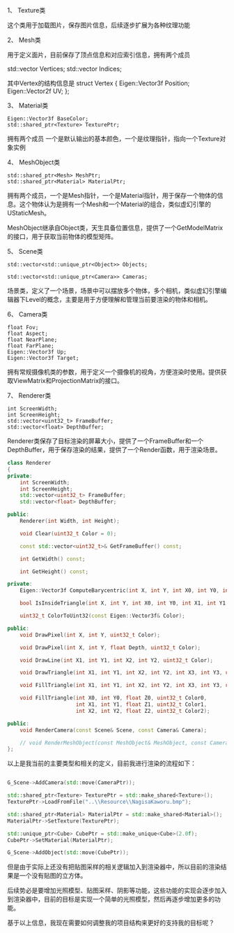 1、 Texture类

这个类用于加载图片，保存图片信息，后续逐步扩展为各种纹理功能

2、 Mesh类

用于定义面片，目前保存了顶点信息和对应索引信息，拥有两个成员

std::vector<Vertex> Vertices;
std::vector<unsigned int> Indices;

其中Vertex的结构信息是
struct Vertex
{
    Eigen::Vector3f Position;
    Eigen::Vector2f UV;
};


3、 Material类

    Eigen::Vector3f BaseColor;
    std::shared_ptr<Texture> TexturePtr;

拥有两个成员 一个是默认输出的基本颜色，一个是纹理指针，指向一个Texture对象实例

4、 MeshObject类

    std::shared_ptr<Mesh> MeshPtr;
    std::shared_ptr<Material> MaterialPtr;

拥有两个成员，一个是Mesh指针，一个是Material指针，用于保存一个物体的信息。这个物体认为是拥有一个Mesh和一个Material的组合，类似虚幻引擎的UStaticMesh。

MeshObject继承自Object类，天生具备位置信息，提供了一个GetModelMatrix的接口，用于获取当前物体的模型矩阵。

5、 Scene类

    std::vector<std::unique_ptr<Object>> Objects;

    std::vector<std::unique_ptr<Camera>> Cameras;

场景类，定义了一个场景，场景中可以摆放多个物体，多个相机，类似虚幻引擎编辑器下Level的概念，主要是用于方便理解和管理当前要渲染的物体和相机。

6、 Camera类

    float Fov;
    float Aspect;
    float NearPlane;
    float FarPlane;
    Eigen::Vector3f Up;
    Eigen::Vector3f Target;

拥有常规摄像机类的参数，用于定义一个摄像机的视角，方便渲染时使用。提供获取ViewMatrix和ProjectionMatrix的接口。

7、 Renderer类

    int ScreenWidth;
    int ScreenHeight;
    std::vector<uint32_t> FrameBuffer;
    std::vector<float> DepthBuffer;

Renderer类保存了目标渲染的屏幕大小，提供了一个FrameBuffer和一个DepthBuffer，用于保存渲染的结果，提供了一个Render函数，用于渲染场景。

```c++
class Renderer
{
private:
    int ScreenWidth;
    int ScreenHeight;
    std::vector<uint32_t> FrameBuffer;
    std::vector<float> DepthBuffer;

public:
    Renderer(int Width, int Height);

    void Clear(uint32_t Color = 0);

    const std::vector<uint32_t>& GetFrameBuffer() const;

    int GetWidth() const;

    int GetHeight() const;

private:
    Eigen::Vector3f ComputeBarycentric(int X, int Y, int X0, int Y0, int X1, int Y1, int X2, int Y2);

    bool IsInsideTriangle(int X, int Y, int X0, int Y0, int X1, int Y1, int X2, int Y2);

    uint32_t ColorToUint32(const Eigen::Vector3f& Color);

public:
    void DrawPixel(int X, int Y, uint32_t Color);

    void DrawPixel(int X, int Y, float Depth, uint32_t Color);

    void DrawLine(int X1, int Y1, int X2, int Y2, uint32_t Color);

    void DrawTriangle(int X1, int Y1, int X2, int Y2, int X3, int Y3, uint32_t Color);

    void FillTriangle(int X1, int Y1, int X2, int Y2, int X3, int Y3, uint32_t Color);

    void FillTriangle(int X0, int Y0, float Z0, uint32_t Color0,
                      int X1, int Y1, float Z1, uint32_t Color1,
                      int X2, int Y2, float Z2, uint32_t Color2);

public:
    void RenderCamera(const Scene& Scene, const Camera& Camera);

    // void RenderMeshObject(const MeshObject& MeshObject, const Camera& Camera);
};
```

以上是我当前的主要类型和相关的定义，目前我进行渲染的流程如下：
```c++

G_Scene->AddCamera(std::move(CameraPtr));

std::shared_ptr<Texture> TexturePtr = std::make_shared<Texture>();
TexturePtr->LoadFromFile("..\\Resource\\NagisaKaworu.bmp");

std::shared_ptr<Material> MaterialPtr = std::make_shared<Material>();
MaterialPtr->SetTexture(TexturePtr);

std::unique_ptr<Cube> CubePtr = std::make_unique<Cube>(2.0f);
CubePtr->SetMaterial(MaterialPtr);

G_Scene->AddObject(std::move(CubePtr));

```

但是由于实际上还没有把贴图采样的相关逻辑加入到渲染器中，所以目前的渲染结果是一个没有贴图的立方体。

后续势必是要增加光照模型、贴图采样、阴影等功能，这些功能的实现会逐步加入到渲染器中，目前的目标是实现一个简单的光照模型，然后再逐步增加更多的功能。

基于以上信息，我现在需要如何调整我的项目结构来更好的支持我的目标呢？
